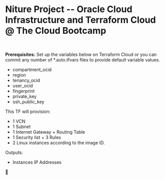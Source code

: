 # Niture Project -- Oracle Cloud Infrastructure and Terraform Cloud <br>@ The Cloud Bootcamp
<br>

**Prerequisites:**
Set up the variables below on Terraform Cloud or you can commit any number of *.auto.tfvars files to provide default variable values.

- compartment_ocid
- region
- tenancy_ocid
- user_ocid
- fingerprint
- private_key
- ssh_public_key
  
This TF will provision:

- 1 VCN
- 1 Subnet
- 1 Internet Gateway + Routing Table
- 1 Security list + 3 Rules
- 2 Linux instances according to the image ID.
  
Outputs:
- Instances IP Addresses

:rocket: